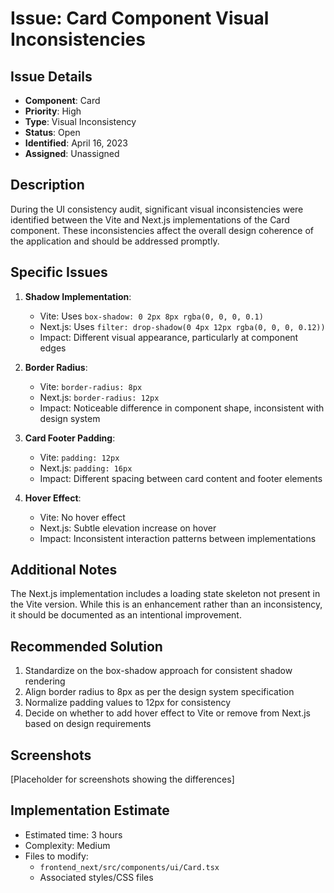 # Issue: Card Component Visual Inconsistencies

## Issue Details

- **Component**: Card
- **Priority**: High
- **Type**: Visual Inconsistency
- **Status**: Open
- **Identified**: April 16, 2023
- **Assigned**: Unassigned

## Description

During the UI consistency audit, significant visual inconsistencies were identified between the Vite and Next.js implementations of the Card component. These inconsistencies affect the overall design coherence of the application and should be addressed promptly.

## Specific Issues

1. **Shadow Implementation**:
   - Vite: Uses `box-shadow: 0 2px 8px rgba(0, 0, 0, 0.1)`
   - Next.js: Uses `filter: drop-shadow(0 4px 12px rgba(0, 0, 0, 0.12))`
   - Impact: Different visual appearance, particularly at component edges

2. **Border Radius**:
   - Vite: `border-radius: 8px`
   - Next.js: `border-radius: 12px`
   - Impact: Noticeable difference in component shape, inconsistent with design system

3. **Card Footer Padding**:
   - Vite: `padding: 12px`
   - Next.js: `padding: 16px`
   - Impact: Different spacing between card content and footer elements

4. **Hover Effect**:
   - Vite: No hover effect
   - Next.js: Subtle elevation increase on hover
   - Impact: Inconsistent interaction patterns between implementations

## Additional Notes

The Next.js implementation includes a loading state skeleton not present in the Vite version. While this is an enhancement rather than an inconsistency, it should be documented as an intentional improvement.

## Recommended Solution

1. Standardize on the box-shadow approach for consistent shadow rendering
2. Align border radius to 8px as per the design system specification
3. Normalize padding values to 12px for consistency
4. Decide on whether to add hover effect to Vite or remove from Next.js based on design requirements

## Screenshots

[Placeholder for screenshots showing the differences]

## Implementation Estimate

- Estimated time: 3 hours
- Complexity: Medium
- Files to modify:
  - `frontend_next/src/components/ui/Card.tsx`
  - Associated styles/CSS files 